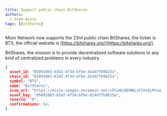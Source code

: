 ```yaml
---
title: Support public chain BitShares
authors:
  - team-mixin
tags: [BitShares]
---
```


Mixin Network now supports the 23rd public chain BitShares, the ticker is BTS, the official website is [https://bitshares.org/](https://bitshares.org/).

<!-- truncate -->

BitShares, the mission is to provide decentralized software solutions to any kind of centralized problems in every industry.

```json
{
  asset_id: "05891083-63d2-4f3d-bfbe-d14d7fb9b25a",
  chain_id: "05891083-63d2-4f3d-bfbe-d14d7fb9b25a",
  symbol: "BTS",
  name: "BitShares",
  icon_url: "https://mixin-images.zeromesh.net/vPCw4G1BhBWLzFSVt8jMJxq7LhQgVRbn_IbgJif9mixgLyJfBTlrc4TbELTThAwQCdVqikJQNDDQ84nQZLVf1yGm=s128";;,
  asset_key: "05891083-63d2-4f3d-bfbe-d14d7fb9b25a",
  reserve: "0",
  confirmations: 64,
}
```
